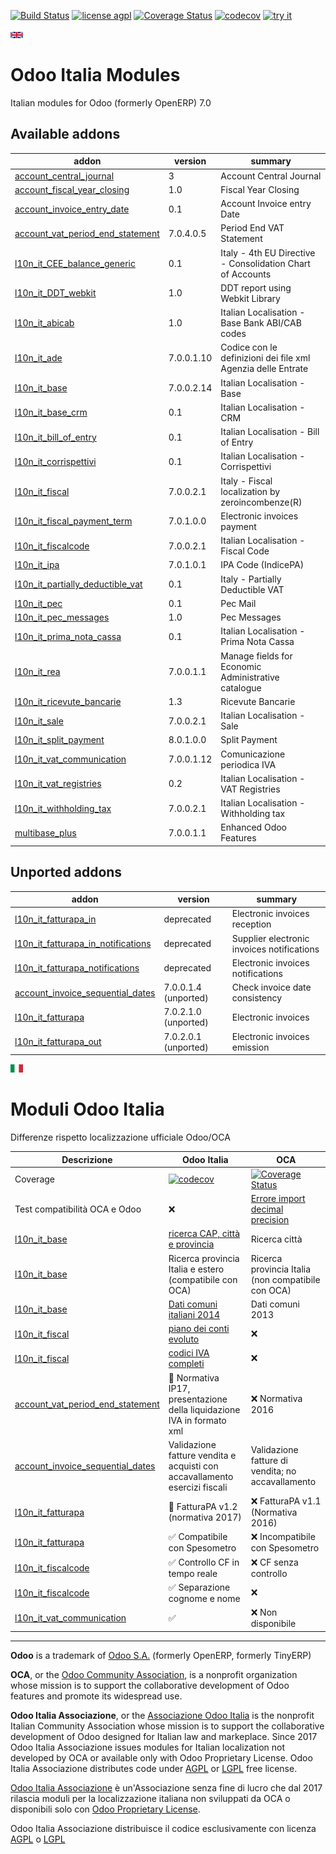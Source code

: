 [![Build Status](https://travis-ci.org/Odoo-Italia-Associazione/l10n-italy.svg?branch=7.0)](https://travis-ci.org/Odoo-Italia-Associazione/l10n-italy)
[![license agpl](https://img.shields.io/badge/licence-AGPL--3-blue.svg)](http://www.gnu.org/licenses/agpl-3.0.html)
[![Coverage Status](https://coveralls.io/repos/github/Odoo-Italia-Associazione/l10n-italy/badge.svg?branch=7.0)](https://coveralls.io/github/Odoo-Italia-Associazione/l10n-italy?branch=7.0)
[![codecov](https://codecov.io/gh/Odoo-Italia-Associazione/l10n-italy/branch/7.0/graph/badge.svg)](https://codecov.io/gh/Odoo-Italia-Associazione/l10n-italy/branch/7.0)
[![try it](http://www.zeroincombenze.it/wp-content/uploads/ci-ct/prd/button-try-it-7.svg)](https://odoo11.odoo-italia.org)


[![en](https://github.com/zeroincombenze/grymb/blob/master/flags/en_US.png)](https://www.facebook.com/groups/openerp.italia/)

Odoo Italia Modules
===================

Italian modules for Odoo (formerly OpenERP) 7.0


[//]: # (addons)


Available addons
----------------
addon | version | summary
--- | --- | ---
[account_central_journal](account_central_journal/) | 3 | Account Central Journal
[account_fiscal_year_closing](account_fiscal_year_closing/) | 1.0 | Fiscal Year Closing
[account_invoice_entry_date](account_invoice_entry_date/) | 0.1 | Account Invoice entry Date
[account_vat_period_end_statement](account_vat_period_end_statement/) | 7.0.4.0.5 | Period End VAT Statement
[l10n_it_CEE_balance_generic](l10n_it_CEE_balance_generic/) | 0.1 | Italy - 4th EU Directive - Consolidation Chart of Accounts
[l10n_it_DDT_webkit](l10n_it_DDT_webkit/) | 1.0 | DDT report using Webkit Library
[l10n_it_abicab](l10n_it_abicab/) | 1.0 | Italian Localisation - Base Bank ABI/CAB codes
[l10n_it_ade](l10n_it_ade/) | 7.0.0.1.10 | Codice con le definizioni dei file xml Agenzia delle Entrate
[l10n_it_base](l10n_it_base/) | 7.0.0.2.14 | Italian Localisation - Base
[l10n_it_base_crm](l10n_it_base_crm/) | 0.1 | Italian Localisation - CRM
[l10n_it_bill_of_entry](l10n_it_bill_of_entry/) | 0.1 | Italian Localisation - Bill of Entry
[l10n_it_corrispettivi](l10n_it_corrispettivi/) | 0.1 | Italian Localisation - Corrispettivi
[l10n_it_fiscal](l10n_it_fiscal/) | 7.0.0.2.1 | Italy - Fiscal localization by zeroincombenze(R)
[l10n_it_fiscal_payment_term](l10n_it_fiscal_payment_term/) | 7.0.1.0.0 | Electronic invoices payment
[l10n_it_fiscalcode](l10n_it_fiscalcode/) | 7.0.0.2.1 | Italian Localisation - Fiscal Code
[l10n_it_ipa](l10n_it_ipa/) | 7.0.1.0.1 | IPA Code (IndicePA)
[l10n_it_partially_deductible_vat](l10n_it_partially_deductible_vat/) | 0.1 | Italy - Partially Deductible VAT
[l10n_it_pec](l10n_it_pec/) | 0.1 | Pec Mail
[l10n_it_pec_messages](l10n_it_pec_messages/) | 1.0 | Pec Messages
[l10n_it_prima_nota_cassa](l10n_it_prima_nota_cassa/) | 0.1 | Italian Localisation - Prima Nota Cassa
[l10n_it_rea](l10n_it_rea/) | 7.0.0.1.1 | Manage fields for Economic Administrative catalogue
[l10n_it_ricevute_bancarie](l10n_it_ricevute_bancarie/) | 1.3 | Ricevute Bancarie
[l10n_it_sale](l10n_it_sale/) | 7.0.0.2.1 | Italian Localisation - Sale
[l10n_it_split_payment](l10n_it_split_payment/) | 8.0.1.0.0 | Split Payment
[l10n_it_vat_communication](l10n_it_vat_communication/) | 7.0.0.1.12 | Comunicazione periodica IVA
[l10n_it_vat_registries](l10n_it_vat_registries/) | 0.2 | Italian Localisation - VAT Registries
[l10n_it_withholding_tax](l10n_it_withholding_tax/) | 7.0.0.2.1 | Italian Localisation - Withholding tax
[multibase_plus](multibase_plus/) | 7.0.0.1.1 | Enhanced Odoo Features


Unported addons
---------------
addon | version | summary
--- | --- | ---
[l10n_it_fatturapa_in](__unported__/l10n_it_fatturapa_in/) | deprecated | Electronic invoices reception
[l10n_it_fatturapa_in_notifications](__unported__/l10n_it_fatturapa_in_notifications/) | deprecated | Supplier electronic invoices notifications
[l10n_it_fatturapa_notifications](__unported__/l10n_it_fatturapa_notifications/) | deprecated | Electronic invoices notifications
[account_invoice_sequential_dates](account_invoice_sequential_dates/) | 7.0.0.1.4 (unported) | Check invoice date consistency
[l10n_it_fatturapa](l10n_it_fatturapa/) | 7.0.2.1.0 (unported) | Electronic invoices
[l10n_it_fatturapa_out](l10n_it_fatturapa_out/) | 7.0.2.0.1 (unported) | Electronic invoices emission

[//]: # (end addons)


[![it](https://github.com/zeroincombenze/grymb/blob/master/flags/it_IT.png)](https://www.facebook.com/groups/openerp.italia/)

Moduli Odoo Italia
==================

Differenze rispetto localizzazione ufficiale Odoo/OCA

Descrizione | Odoo Italia | OCA
--- | --- | ---
Coverage |  [![codecov](https://codecov.io/gh/Odoo-Italia-Associazione/l10n-italy/branch/7.0/graph/badge.svg)](https://codecov.io/gh/Odoo-Italia-Associazione/l10n-italy/branch/7.0) | [![Coverage Status](https://coveralls.io/repos/OCA/l10n-italy/badge.svg?branch=7.0)](https://coveralls.io/r/OCA/l10n-italy?branch=7.0)
Test compatibilità OCA e Odoo | :x: | [Errore import decimal precision](https://github.com/OCA/OCB/issues/629)
[l10n_it_base](https://github.com/OCA/l10n-italy/tree/7.0/l10n_it_base) | [ricerca CAP, città e provincia](https://www.zeroincombenze.it/nuova-anagrafica-per-il-software-gestionale/) | Ricerca città
[l10n_it_base](https://github.com/OCA/l10n-italy/tree/7.0/l10n_it_base) | Ricerca provincia Italia e estero (compatibile con OCA) | Ricerca provincia Italia (non compatibile con OCA)
[l10n_it_base](https://github.com/OCA/l10n-italy/tree/7.0/l10n_it_base) | [Dati comuni italiani 2014](http://www.shs-av.com/variazione-denominazione-comuni-italiani-2014/) | Dati comuni 2013
[l10n_it_fiscal](https://github.com/OCA/l10n-italy/tree/7.0/l10n_it_fiscal) | [piano dei conti evoluto](https://www.zeroincombenze.it/il-piano-dei-conti-2/) | :x:
[l10n_it_fiscal](https://github.com/OCA/l10n-italy/tree/7.0/l10n_it_fiscal) | [codici IVA completi](http://wiki.zeroincombenze.org/it/Odoo/7.0/man/codici_IVA) | :x:
[account_vat_period_end_statement](https://github.com/zeroincombenze/l10n-italy/tree/7.0/account_vat_period_end_statement) | :calendar: Normativa IP17,  presentazione della liquidazione IVA in formato xml | :x: Normativa 2016
[account_invoice_sequential_dates](https://github.com/zeroincombenze/l10n-italy/tree/7.0/account_invoice_sequential_dates) | Validazione fatture vendita e acquisti con accavallamento esercizi fiscali | Validazione fatture di vendita; no accavallamento
[l10n_it_fatturapa](l10n_it_fatturapa/)| :calendar: FatturaPA v1.2 (normativa 2017) | :x: FatturaPA v1.1 (Normativa 2016)
[l10n_it_fatturapa](l10n_it_fatturapa/)| :white_check_mark: Compatibile con Spesometro | :x: Incompatibile con Spesometro
[l10n_it_fiscalcode](l10n_it_fiscalcode/)| :white_check_mark: Controllo CF in tempo reale | :x: CF senza controllo
[l10n_it_fiscalcode](l10n_it_fiscalcode/)| :white_check_mark: Separazione cognome e nome | :x:
[l10n_it_vat_communication](l10n_it_vat_communication/) | :white_check_mark: | :x: Non disponibile

[//]: # (copyright)

----

**Odoo** is a trademark of [Odoo S.A.](https://www.odoo.com/) (formerly OpenERP, formerly TinyERP)

**OCA**, or the [Odoo Community Association](http://odoo-community.org/), is a nonprofit organization whose
mission is to support the collaborative development of Odoo features and
promote its widespread use.

**Odoo Italia Associazione**, or the [Associazione Odoo Italia](https://www.odoo-italia.org/)
is the nonprofit Italian Community Association whose mission
is to support the collaborative development of Odoo designed for Italian law and markeplace.
Since 2017 Odoo Italia Associazione issues modules for Italian localization not developed by OCA
or available only with Odoo Proprietary License.
Odoo Italia Associazione distributes code under [AGPL](https://www.gnu.org/licenses/agpl-3.0.html) or [LGPL](https://www.gnu.org/licenses/lgpl.html) free license.

[Odoo Italia Associazione](https://www.odoo-italia.org/) è un'Associazione senza fine di lucro
che dal 2017 rilascia moduli per la localizzazione italiana non sviluppati da OCA
o disponibili solo con [Odoo Proprietary License](https://www.odoo.com/documentation/user/9.0/legal/licenses/licenses.html).

Odoo Italia Associazione distribuisce il codice esclusivamente con licenza [AGPL](https://www.gnu.org/licenses/agpl-3.0.html) o [LGPL](https://www.gnu.org/licenses/lgpl.html)

[//]: # (end copyright)


